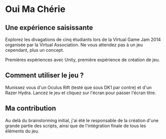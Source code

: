 # Oui Ma Chérie

## Une expérience saisissante
Explorez les divagations de cinq étudiants lors de la Virtual Game Jam 2014 organisée par la Virtual Association. Ne vous attendez pas à un jeu cependant, plus un concept.

Premières expériences avec Unity, première expérience de création de jeu.

## Comment utiliser le jeu ? 

Munissez vous d'un Oculus Rift (testé que sous DK1 par contre) et d'un Razer Hydra. Lancez le jeu et cliquez sur l'écran pour passer l'écran titre. 

## Ma contribution

Au delà du brainstorming initial, j'ai été le responsable de la création d'une grande partie des scripts, ainsi que de l'intégration finale de tous les éléments du jeu.


